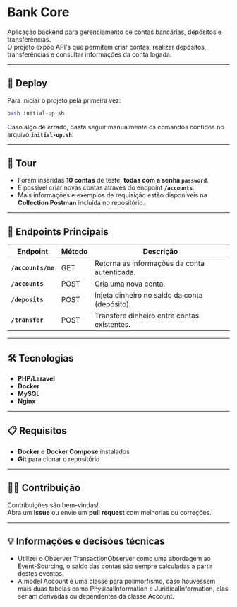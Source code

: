 # Bank Core

Aplicação backend para gerenciamento de contas bancárias, depósitos e transferências.  
O projeto expõe API's que permitem criar contas, realizar depósitos, transferências e consultar informações da conta logada.

---

## 🚀 Deploy

Para iniciar o projeto pela primeira vez:

```bash
bash initial-up.sh
```

Caso algo dê errado, basta seguir manualmente os comandos contidos no arquivo **`initial-up.sh`**.

---

## 🧭 Tour

- Foram inseridas **10 contas** de teste, **todas com a senha `password`**.  
- É possível criar novas contas através do endpoint **`/accounts`**.  
- Mais informações e exemplos de requisição estão disponíveis na **Collection Postman** incluída no repositório.

---

## 📡 Endpoints Principais

| Endpoint        | Método | Descrição                                                   |
|-----------------|-------|-------------------------------------------------------------|
| **`/accounts/me`** | GET   | Retorna as informações da conta autenticada.               |
| **`/accounts`**    | POST  | Cria uma nova conta.                                       |
| **`/deposits`**    | POST  | Injeta dinheiro no saldo da conta (depósito).              |
| **`/transfer`**    | POST  | Transfere dinheiro entre contas existentes.                |

---

## 🛠️ Tecnologias

- **PHP/Laravel**  
- **Docker**  
- **MySQL**  
- **Nginx**

---

## 📋 Requisitos

- **Docker** e **Docker Compose** instalados  
- **Git** para clonar o repositório

---

## 🧑‍💻 Contribuição

Contribuições são bem-vindas!  
Abra um **issue** ou envie um **pull request** com melhorias ou correções.

---

## 💡 Informações e decisões técnicas
- Utilizei o Observer TransactionObserver como uma abordagem ao Event-Sourcing, o saldo das contas são sempre calculadas a partir destes eventos.
- A model Account é uma classe para polimorfismo, caso houvessem mais duas tabelas como PhysicalInformation e JuridicalInformation, elas seriam derivadas ou dependentes da classe Account.
